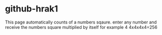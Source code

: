# github-hrak1
This page automatically counts of a numbers sqaure.
enter any number and receive the numbers square multiplied by itself 
for example 4
4x4x4x4=256
